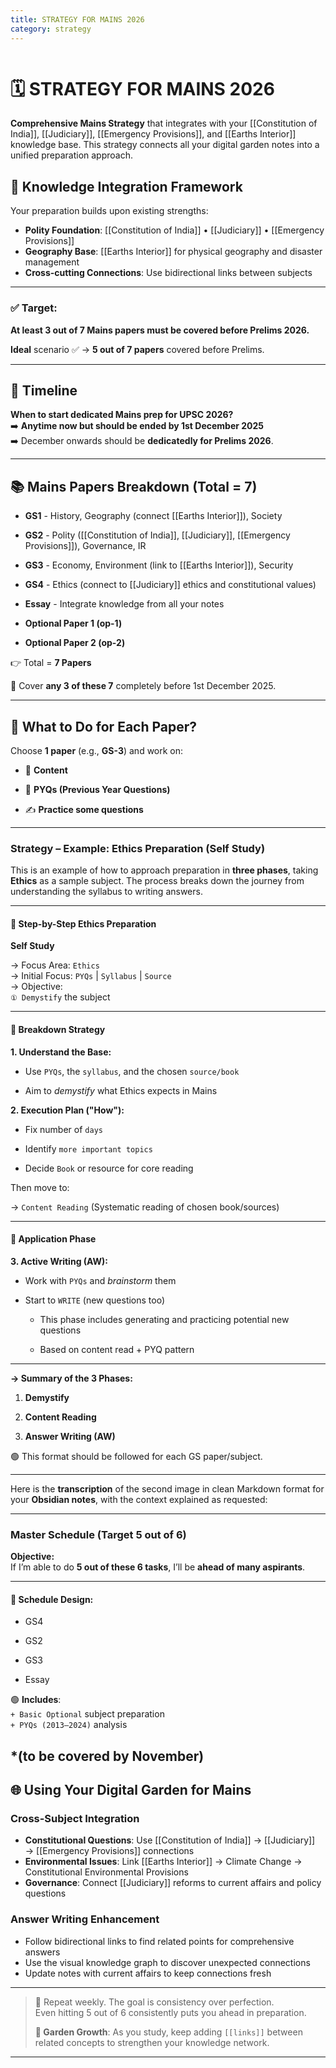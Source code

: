 ```yaml
---
title: STRATEGY FOR MAINS 2026
category: strategy
---
```


```table-of-contents
```

# 🗓️ STRATEGY FOR MAINS 2026

**Comprehensive Mains Strategy** that integrates with your [[Constitution of India]], [[Judiciary]], [[Emergency Provisions]], and [[Earths Interior]] knowledge base. This strategy connects all your digital garden notes into a unified preparation approach.

## 🔗 Knowledge Integration Framework

Your preparation builds upon existing strengths:
- **Polity Foundation**: [[Constitution of India]] • [[Judiciary]] • [[Emergency Provisions]]
- **Geography Base**: [[Earths Interior]] for physical geography and disaster management
- **Cross-cutting Connections**: Use bidirectional links between subjects

---

### ✅ Target:

**At least 3 out of 7 Mains papers must be covered before Prelims 2026.**

**Ideal** scenario ✅ → **5 out of 7 papers** covered before Prelims.

---

## 📌 Timeline

**When to start dedicated Mains prep for UPSC 2026?**  
➡️ **Anytime now but should be ended by 1st December 2025**  
➡️ December onwards should be **dedicatedly for Prelims 2026**.

---

## 📚 Mains Papers Breakdown (Total = 7)

- **GS1** - History, Geography (connect [[Earths Interior]]), Society
    
- **GS2** - Polity ([[Constitution of India]], [[Judiciary]], [[Emergency Provisions]]), Governance, IR
    
- **GS3** - Economy, Environment (link to [[Earths Interior]]), Security
    
- **GS4** - Ethics (connect to [[Judiciary]] ethics and constitutional values)
    
- **Essay** - Integrate knowledge from all your notes
    
- **Optional Paper 1 (op-1)**
    
- **Optional Paper 2 (op-2)**
    

👉 Total = **7 Papers**

🎯 Cover **any 3 of these 7** completely before 1st December 2025.

---

## 🧠 What to Do for Each Paper?

Choose **1 paper** (e.g., **GS-3**) and work on:

- 📘 **Content**
    
- 📂 **PYQs (Previous Year Questions)**
    
- ✍️ **Practice some questions**
    

---

###  Strategy – Example: Ethics Preparation (Self Study)

This is an example of how to approach preparation in **three phases**, taking **Ethics** as a sample subject. The process breaks down the journey from understanding the syllabus to writing answers.

---

#### 📍 Step-by-Step Ethics Preparation

**Self Study**

→ Focus Area: `Ethics`  
→ Initial Focus: `PYQs` | `Syllabus` | `Source`  
→ Objective:  
`① Demystify` the subject

---

#### 🧩 Breakdown Strategy

**1. Understand the Base:**

- Use `PYQs`, the `syllabus`, and the chosen `source/book`
    
- Aim to _demystify_ what Ethics expects in Mains
    

**2. Execution Plan ("How"):**

- Fix number of `days`
    
- Identify `more important topics`
    
- Decide `Book` or resource for core reading
    

Then move to:

→ `Content Reading` (Systematic reading of chosen book/sources)

---

#### 🧠 Application Phase

**3. Active Writing (AW):**

- Work with `PYQs` and _brainstorm_ them
    
- Start to `WRITE` (new questions too)
    
    - This phase includes generating and practicing potential new questions
        
    - Based on content read + PYQ pattern
        

---

**→ Summary of the 3 Phases:**

1. **Demystify**
    
2. **Content Reading**
    
3. **Answer Writing (AW)**
    

🟢 This format should be followed for each GS paper/subject.

---
Here is the **transcription** of the second image in clean Markdown format for your **Obsidian notes**, with the context explained as requested:

---

### Master Schedule (Target 5 out of 6)

**Objective:**  
If I’m able to do **5 out of these 6 tasks**, I’ll be **ahead of many aspirants**.

---

#### 📅 Schedule Design:

- GS4
    
- GS2
    
- GS3
    
- Essay 
    

🟢 **Includes**:  
`+ Basic Optional` subject preparation  
`+ PYQs (2013–2024)` analysis

*(to be covered by **November**)
---

## 🌐 Using Your Digital Garden for Mains

### Cross-Subject Integration
- **Constitutional Questions**: Use [[Constitution of India]] → [[Judiciary]] → [[Emergency Provisions]] connections
- **Environmental Issues**: Link [[Earths Interior]] → Climate Change → Constitutional Environmental Provisions
- **Governance**: Connect [[Judiciary]] reforms to current affairs and policy questions

### Answer Writing Enhancement
- Follow bidirectional links to find related points for comprehensive answers
- Use the visual knowledge graph to discover unexpected connections
- Update notes with current affairs to keep connections fresh

---

> 🔁 Repeat weekly. The goal is consistency over perfection.  
> Even hitting 5 out of 6 consistently puts you ahead in preparation.
> 
> **🌱 Garden Growth**: As you study, keep adding `[[links]]` between related concepts to strengthen your knowledge network.

---

